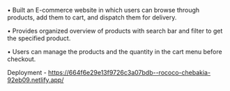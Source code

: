 • Built an E-commerce website in which users can browse through products, add them to cart, and dispatch them for
delivery.

• Provides organized overview of products with search bar and filter to get the specified product.

• Users can manage the products and the quantity in the cart menu before checkout.

Deployment - https://664f6e29e13f9726c3a07bdb--rococo-chebakia-92eb09.netlify.app/
